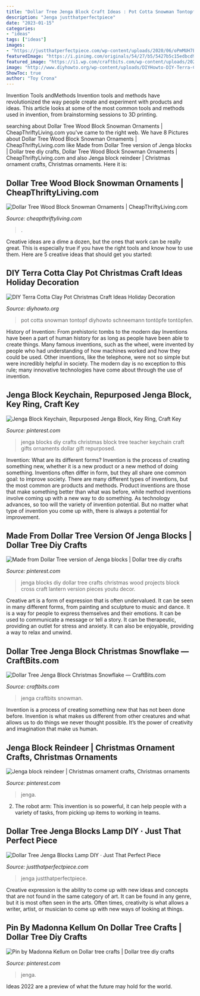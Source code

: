 ```yaml
---
title: "Dollar Tree Jenga Block Craft Ideas : Pot Cotta Snowman Tontopf Diyhowto Schneemann Tontöpfe Tontöpfen"
description: "Jenga justthatperfectpiece"
date: "2023-01-15"
categories:
- "ideas"
tags: ["ideas"]
images:
- "https://justthatperfectpiece.com/wp-content/uploads/2020/06/oPmMUH7ESkqGLkpDry2oUw-768x1024.jpg"
featuredImage: "https://i.pinimg.com/originals/54/27/b5/5427b5c15edbcd9d97c85544d7de55e2.jpg"
featured_image: "https://i1.wp.com/craftbits.com/wp-content/uploads/2020/11/jenga-snowflake-christmas-dollar-tree-blocks2.jpg?fit=600%2C590&amp;ssl=1"
image: "http://www.diyhowto.org/wp-content/uploads/DIYHowto-DIY-Terra-Cotta-Clay-Pot-Christmas-Craft-Ideas-4.jpg"
ShowToc: true
author: "Toy Crona"
---
```



Invention Tools andMethods
Invention tools and methods have revolutionized the way people create and experiment with products and ideas. This article looks at some of the most common tools and methods used in invention, from brainstorming sessions to 3D printing.

	

		
searching about Dollar Tree Wood Block Snowman Ornaments | CheapThriftyLiving.com you've came to the right web. We have 8 Pictures about Dollar Tree Wood Block Snowman Ornaments | CheapThriftyLiving.com like Made from Dollar Tree version of Jenga blocks | Dollar tree diy crafts, Dollar Tree Wood Block Snowman Ornaments | CheapThriftyLiving.com and also Jenga block reindeer | Christmas ornament crafts, Christmas ornaments. Here it is:
		
    
## Dollar Tree Wood Block Snowman Ornaments | CheapThriftyLiving.com

<img loading=lazy src="http://irepo.primecp.com/2020/12/475231/1607126913_446063_UserCommentImage_ID-4074460.jpg?v=4074460" onerror="this.onerror=null;this.src='https://tse2.mm.bing.net/th?id=OIP.WY3PrD4oMb04hfFSWUizkwHaHa&amp;pid=15.1';" alt="Dollar Tree Wood Block Snowman Ornaments | CheapThriftyLiving.com">

_Source: cheapthriftyliving.com_

>. 

	

Creative ideas are a dime a dozen, but the ones that work can be really great. This is especially true if you have the right tools and know how to use them. Here are 5 creative ideas that should get you started:

    
## DIY Terra Cotta Clay Pot Christmas Craft Ideas Holiday Decoration

<img loading=lazy src="http://www.diyhowto.org/wp-content/uploads/DIYHowto-DIY-Terra-Cotta-Clay-Pot-Christmas-Craft-Ideas-4.jpg" onerror="this.onerror=null;this.src='https://tse1.mm.bing.net/th?id=OIP.Y7RbtRqNVQrz5N7gAo85DwHaJ8&amp;pid=15.1';" alt="DIY Terra Cotta Clay Pot Christmas Craft Ideas Holiday Decoration">

_Source: diyhowto.org_

>pot cotta snowman tontopf diyhowto schneemann tontöpfe tontöpfen. 

	

History of Invention: From prehistoric tombs to the modern day
Inventions have been a part of human history for as long as people have been able to create things. Many famous inventions, such as the wheel, were invented by people who had understanding of how machines worked and how they could be used. Other inventions, like the telephone, were not so simple but were incredibly helpful in society. The modern day is no exception to this rule; many innovative technologies have come about through the use of invention.

    
## Jenga Block Keychain, Repurposed Jenga Block, Key Ring, Craft Key

<img loading=lazy src="https://i.pinimg.com/736x/3f/ee/62/3fee6285990639b27d8fa202c6b97459--jenga-blocks-pioneer-school.jpg" onerror="this.onerror=null;this.src='https://tse3.mm.bing.net/th?id=OIP.NVhqlrSPDf3GB8zloHzwXwHaKX&amp;pid=15.1';" alt="Jenga Block Keychain, Repurposed Jenga Block, Key Ring, Craft Key">

_Source: pinterest.com_

>jenga blocks diy crafts christmas block tree teacher keychain craft gifts ornaments dollar gift repurposed. 

	

Invention: What are its different forms?
Invention is the process of creating something new, whether it is a new product or a new method of doing something. Inventions often differ in form, but they all share one common goal: to improve society. There are many different types of inventions, but the most common are products and methods. Product inventions are those that make something better than what was before, while method inventions involve coming up with a new way to do something. As technology advances, so too will the variety of invention potential. But no matter what type of invention you come up with, there is always a potential for improvement.

    
## Made From Dollar Tree Version Of Jenga Blocks | Dollar Tree Diy Crafts

<img loading=lazy src="https://i.pinimg.com/originals/04/11/bd/0411bdf76c8f4c737407a1eeedbba047.jpg" onerror="this.onerror=null;this.src='https://tse3.mm.bing.net/th?id=OIP.E7XntbavkZ3F04wmKzyEmgHaJ4&amp;pid=15.1';" alt="Made from Dollar Tree version of Jenga blocks | Dollar tree diy crafts">

_Source: pinterest.com_

>jenga blocks diy dollar tree crafts christmas wood projects block cross craft lantern version pieces youtu decor. 

	

Creative art is a form of expression that is often undervalued. It can be seen in many different forms, from painting and sculpture to music and dance. It is a way for people to express themselves and their emotions. It can be used to communicate a message or tell a story. It can be therapeutic, providing an outlet for stress and anxiety. It can also be enjoyable, providing a way to relax and unwind.

    
## Dollar Tree Jenga Block Christmas Snowflake — CraftBits.com

<img loading=lazy src="https://i1.wp.com/craftbits.com/wp-content/uploads/2020/11/jenga-snowflake-christmas-dollar-tree-blocks2.jpg?fit=600%2C590&amp;ssl=1" onerror="this.onerror=null;this.src='https://tse3.mm.bing.net/th?id=OIP.pp2TIbtekiSnqurLnOosAQHaHS&amp;pid=15.1';" alt="Dollar Tree Jenga Block Christmas Snowflake — CraftBits.com">

_Source: craftbits.com_

>jenga craftbits snowman. 

	

Invention is a process of creating something new that has not been done before. Invention is what makes us different from other creatures and what allows us to do things we never thought possible. It’s the power of creativity and imagination that make us human.

    
## Jenga Block Reindeer | Christmas Ornament Crafts, Christmas Ornaments

<img loading=lazy src="https://i.pinimg.com/originals/0a/1d/64/0a1d6454e9123e87adc788094e3b00bb.jpg" onerror="this.onerror=null;this.src='https://tse2.mm.bing.net/th?id=OIP.3pM7ZgDGThVD7h-bXu1OIAHaJ4&amp;pid=15.1';" alt="Jenga block reindeer | Christmas ornament crafts, Christmas ornaments">

_Source: pinterest.com_

>jenga. 

	

2. The robot arm: This invention is so powerful, it can help people with a variety of tasks, from picking up items to working in teams.

    
## Dollar Tree Jenga Blocks Lamp DIY · Just That Perfect Piece

<img loading=lazy src="https://justthatperfectpiece.com/wp-content/uploads/2020/06/oPmMUH7ESkqGLkpDry2oUw-768x1024.jpg" onerror="this.onerror=null;this.src='https://tse1.mm.bing.net/th?id=OIP.tjLmCRJoNYZKjlihphO9tQHaJ4&amp;pid=15.1';" alt="Dollar Tree Jenga Blocks Lamp DIY · Just That Perfect Piece">

_Source: justthatperfectpiece.com_

>jenga justthatperfectpiece. 

	

Creative expression is the ability to come up with new ideas and concepts that are not found in the same category of art. It can be found in any genre, but it is most often seen in the arts. Often times, creativity is what allows a writer, artist, or musician to come up with new ways of looking at things.

    
## Pin By Madonna Kellum On Dollar Tree Crafts | Dollar Tree Diy Crafts

<img loading=lazy src="https://i.pinimg.com/originals/54/27/b5/5427b5c15edbcd9d97c85544d7de55e2.jpg" onerror="this.onerror=null;this.src='https://tse4.mm.bing.net/th?id=OIP.365t19VT_OPhkU0amHxYzwHaNK&amp;pid=15.1';" alt="Pin by Madonna Kellum on Dollar tree crafts | Dollar tree diy crafts">

_Source: pinterest.com_

>jenga. 

	

Ideas 2022 are a preview of what the future may hold for the world.

